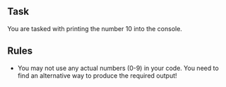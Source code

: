 ## Task
You are tasked with printing the number 10 into the console.

## Rules
- You may not use any actual numbers (0-9) in your code. You need to find an alternative way to produce the required output!
